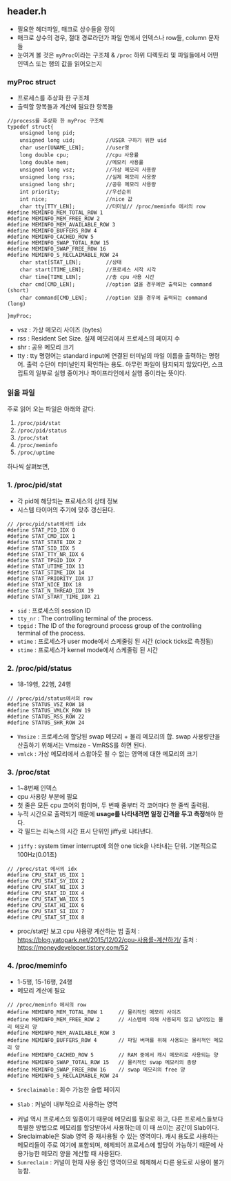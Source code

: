 ## header.h
- 필요한 헤더파일, 매크로 상수들을 정의
- 매크로 상수의 경우, 절대 경로라던가 파일 안에서 인덱스나 row들, column 문자들
- 눈여겨 볼 것은 `myProc`이라는 구조체 & `/proc` 하위 디렉토리 및 파일들에서 어떤 인덱스 또는 행의 값을 읽어오는지

### myProc struct
- 프로세스를 추상화 한 구조체
- 출력할 항목들과 계산에 필요한 항목들

```
//process를 추상화 한 myProc 구조체
typedef struct{
	unsigned long pid;
	unsigned long uid;			//USER 구하기 위한 uid
	char user[UNAME_LEN];		//user명
	long double cpu;			//cpu 사용률
	long double mem;			//메모리 사용률
	unsigned long vsz;			//가상 메모리 사용량
	unsigned long rss;			//실제 메모리 사용량
	unsigned long shr;			//공유 메모리 사용량
	int priority;				//우선순위
	int nice;					//nice 값
	char tty[TTY_LEN];			//터미널// /proc/meminfo 에서의 row
#define MEMINFO_MEM_TOTAL_ROW 1
#define MEMINFO_MEM_FREE_ROW 2
#define MEMINFO_MEM_AVAILABLE_ROW 3
#define MEMINFO_BUFFERS_ROW 4
#define MEMINFO_CACHED_ROW 5
#define MEMINFO_SWAP_TOTAL_ROW 15
#define MEMINFO_SWAP_FREE_ROW 16
#define MEMINFO_S_RECLAIMABLE_ROW 24
	char stat[STAT_LEN];		//상태
	char start[TIME_LEN];		//프로세스 시작 시각
	char time[TIME_LEN];		//총 cpu 사용 시간
	char cmd[CMD_LEN];			//option 없을 경우에만 출력되는 command (short)
	char command[CMD_LEN];		//option 있을 경우에 출력되는 command (long)
	
}myProc;
```

- vsz : 가상 메모리 사이즈 (bytes)
- rss : Resident Set Size. 실제 메모리에서 프로세스의 페이지 수
- shr : 공유 메모리 크기
- tty : tty 명령어는 standard input에 연결된 터미널의 파일 이름을 출력하는 명령어. 출력 수단이 터미널인지 확인하는 용도.
아무런 파일이 탐지되지 않았다면, 스크립트의 일부로 실행 중이거나 파이프라인에서 실행 중이라는 뜻이다.

### 읽을 파일
주로 읽어 오는 파일은 아래와 같다.
1. `/proc/pid/stat`
2. `/proc/pid/status`
3. `/proc/stat`
4. `/proc/meminfo`
5. `/proc/uptime`

하나씩 살펴보면,

### 1. /proc/pid/stat
- 각 pid에 해당되는 프로세스의 상태 정보
- 시스템 타이머의 주기에 맞추 갱신된다.
```
// /proc/pid/stat에서의 idx
#define STAT_PID_IDX 0
#define STAT_CMD_IDX 1
#define STAT_STATE_IDX 2
#define STAT_SID_IDX 5
#define STAT_TTY_NR_IDX 6
#define STAT_TPGID_IDX 7
#define STAT_UTIME_IDX 13
#define STAT_STIME_IDX 14
#define STAT_PRIORITY_IDX 17
#define STAT_NICE_IDX 18
#define STAT_N_THREAD_IDX 19
#define STAT_START_TIME_IDX 21
```

- `sid` : 프로세스의 session ID
- `tty_nr` : The controlling terminal of the process.
- `tpgid` : The ID of the foreground process group of the controlling terminal of the process.
- `utime` : 프로세스가 user mode에서 스케줄링 된 시간 (clock ticks로 측정됨)
- `stime` : 프로세스가 kernel mode에서 스케줄링 된 시간


### 2. /proc/pid/status
- 18-19행, 22행, 24행
```
// /proc/pid/status에서의 row
#define STATUS_VSZ_ROW 18
#define STATUS_VMLCK_ROW 19
#define STATUS_RSS_ROW 22
#define STATUS_SHR_ROW 24
```
- `Vmsize` : 프로세스에 할당된 swap 메모리 + 물리 메모리의 합. swap 사용량만을 산출하기 위해서는 Vmsize - VmRSS를 하면 된다.
- `vmlck` : 가상 메모리에서 스왑아웃 될 수 없는 영역에 대한 메모리의 크기


### 3. /proc/stat
- 1~8번째 인덱스
- cpu 사용량 부분에 필요
- 첫 줄은 모든 cpu 코어의 합이며, 두 번째 줄부터 각 코어마다 한 줄씩 출력됨.
- 누적 시간으로 출력되기 때문에 **usage를 나타내려면 일정 간격을 두고 측정**해야 한다.
- 각 필드는 리눅스의 시간 표시 단위인 jiffy로 나타낸다.
* `jiffy` : system timer interrupt에 의한 one tick을 나타내는 단위. 기본적으로 100Hz(0.01초)

```
// /proc/stat 에서의 idx
#define CPU_STAT_US_IDX 1
#define CPU_STAT_SY_IDX 2
#define CPU_STAT_NI_IDX 3
#define CPU_STAT_ID_IDX 4
#define CPU_STAT_WA_IDX 5
#define CPU_STAT_HI_IDX 6
#define CPU_STAT_SI_IDX 7
#define CPU_STAT_ST_IDX 8
```

- proc/stat만 보고 cpu 사용량 계산하는 법
출처 : https://blog.yatopark.net/2015/12/02/cpu-사용률-계산하기/
출처 : https://moneydeveloper.tistory.com/52  

### 4. /proc/meminfo
- 1-5행, 15-16행, 24행
- 메모리 계산에 필요
```
// /proc/meminfo 에서의 row
#define MEMINFO_MEM_TOTAL_ROW 1     // 물리적인 메모리 사이즈
#define MEMINFO_MEM_FREE_ROW 2      // 시스템에 의해 사용되지 않고 남아있는 물리 메모리 양
#define MEMINFO_MEM_AVAILABLE_ROW 3
#define MEMINFO_BUFFERS_ROW 4       // 파일 버퍼를 위해 사용되는 물리적인 메모리 양
#define MEMINFO_CACHED_ROW 5        // RAM 중에서 캐시 메모리로 사용되는 양
#define MEMINFO_SWAP_TOTAL_ROW 15   // 물리적인 swap 메모리의 총량
#define MEMINFO_SWAP_FREE_ROW 16    // swap 메모리의 free 양
#define MEMINFO_S_RECLAIMABLE_ROW 24
```

- `Sreclaimable` : 회수 가능한 슬랩 페이지
* `Slab` : 커널이 내부적으로 사용하는 영역
- 커널 역시 프로세스의 일종이기 때문에 메모리를 필요로 하고, 다른 프로세스들보다 특별한 방법으로 메모리를 할당받아서 사용하는데 이 때 쓰이는 공간이 Slab이다.
- Sreclaimable은 Slab 영역 중 재사용될 수 있는 영역이다. 캐시 용도로 사용하는 메모리들이 주로 여기에 포함되며, 해제되어 프로세스에 할당이 가능하기 때문에 사용가능한 메모리 양을 계산할 때 사용된다.
- `Sunreclaim` : 커널이 현재 사용 중인 영역이므로 해제해서 다른 용도로 사용이 불가능함.
